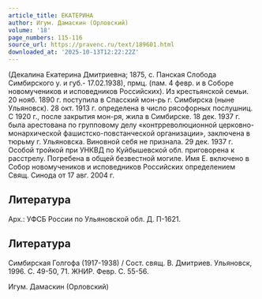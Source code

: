 ```yaml
---
article_title: ЕКАТЕРИНА
author: Игум. Дамаскин (Орловский)
volume: '18'
page_numbers: 115-116
source_url: https://pravenc.ru/text/189601.html
downloaded_at: '2025-10-13T12:22:22Z'
---
```


(Декалина Екатерина Дмитриевна; 1875, с. Панская Слобода Симбирского у. и губ.- 17.02.1938), прмц. (пам. 4 февр. и в Соборе новомучеников и исповедников Российских). Из крестьянской семьи. 20 нояб. 1890 г. поступила в Спасский мон-рь г. Симбирска (ныне Ульяновск). 28 окт. 1913 г. определена в число рясофорных послушниц. С 1920 г., после закрытия мон-ря, жила в Симбирске. 18 дек. 1937 г. была арестована по групповому делу «контрреволюционной церковно-монархической фашистско-повстанческой организации», заключена в тюрьму г. Ульяновска. Виновной себя не признала. 29 дек. 1937 г. Особой тройкой при УНКВД по Куйбышевской обл. приговорена к расстрелу. Погребена в общей безвестной могиле. Имя Е. включено в Собор новомучеников и исповедников Российских определением Свящ. Синода от 17 авг. 2004 г.

## Литература

Арх.: УФСБ России по Ульяновской обл. Д. П-1621.

## Литература

Симбирская Голгофа (1917-1938) / Сост. свящ. В. Дмитриев. Ульяновск, 1996. С. 49-50, 71. ЖНИР. Февр. С. 55-56.

Игум. Дамаскин (Орловский)
